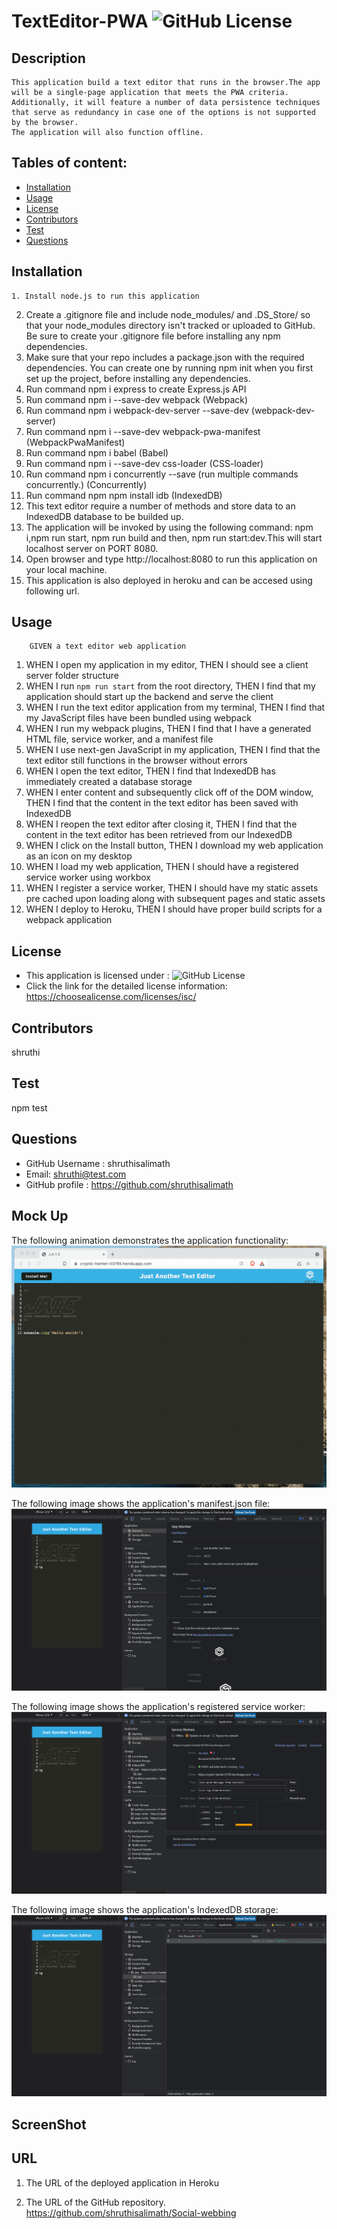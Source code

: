 # TextEditor-PWA ![GitHub License](https://shields.io/badge/license-ISC-brightgreen)

## Description
    This application build a text editor that runs in the browser.The app will be a single-page application that meets the PWA criteria. 
    Additionally, it will feature a number of data persistence techniques that serve as redundancy in case one of the options is not supported by the browser. 
    The application will also function offline.
    
## Tables of content:
  * [Installation](#installation)
  * [Usage](#usage)
  * [License](#license)
  * [Contributors](#contributors)
  * [Test](#test)
  * [Questions](#questions)

  ## Installation
    1. Install node.js to run this application
2. Create a .gitignore file and include node_modules/ and .DS_Store/ so that your node_modules directory isn't tracked or uploaded to GitHub. Be sure to create your .gitignore file before installing any npm dependencies.
3. Make sure that your repo includes a package.json with the required dependencies. You can create one by running npm init when you first set up the project, before installing any dependencies.
4. Run command npm i express to create Express.js API 
5. Run command npm i --save-dev webpack (Webpack) 
6. Run command npm i webpack-dev-server --save-dev (webpack-dev-server)
7. Run command npm i --save-dev webpack-pwa-manifest (WebpackPwaManifest)
8. Run command npm i babel (Babel)
9. Run command npm i --save-dev css-loader (CSS-loader)
10. Run command npm i concurrently --save (run multiple commands concurrently.) (Concurrently)
11. Run command npm npm install idb (IndexedDB)
12. This text editor require a number of methods and store data to an IndexedDB database to be builded up.
13. The application will be invoked by using the following command: npm i,npm run start, npm run build and then, npm run start:dev.This will start localhost server on PORT 8080.
14. Open browser and type http://localhost:8080 to run this application on your local machine.
15. This application is also deployed in heroku and can be accesed using following url.

  ## Usage 
        GIVEN a text editor web application
1. WHEN I open my application in my editor, THEN I should see a client server folder structure
2. WHEN I run `npm run start` from the root directory, THEN I find that my application should start up the backend and serve the client
3. WHEN I run the text editor application from my terminal, THEN I find that my JavaScript files have been bundled using webpack
4. WHEN I run my webpack plugins, THEN I find that I have a generated HTML file, service worker, and a manifest file
5. WHEN I use next-gen JavaScript in my application, THEN I find that the text editor still functions in the browser without errors
6. WHEN I open the text editor, THEN I find that IndexedDB has immediately created a database storage
7. WHEN I enter content and subsequently click off of the DOM window, THEN I find that the content in the text editor has been saved with IndexedDB
8. WHEN I reopen the text editor after closing it, THEN I find that the content in the text editor has been retrieved from our IndexedDB
9. WHEN I click on the Install button, THEN I download my web application as an icon on my desktop
10. WHEN I load my web application, THEN I should have a registered service worker using workbox
11. WHEN I register a service worker, THEN I should have my static assets pre cached upon loading along with subsequent pages and static assets
12. WHEN I deploy to Heroku, THEN I should have proper build scripts for a webpack application

  ## License  
* This application is licensed under : ![GitHub License](https://shields.io/badge/license-ISC-brightgreen)
* Click the link for the detailed license information: https://choosealicense.com/licenses/isc/

## Contributors
shruthi

## Test
npm test


## Questions
  * GitHub Username : shruthisalimath
  * Email: shruthi@test.com
  * GitHub profile : https://github.com/shruthisalimath 


## Mock Up
The following animation demonstrates the application functionality:
![Text-Editor](Assets/Images/00-demo.gif)

The following image shows the application's manifest.json file:
![Text-Editor](Assets/Images/01-manifest.png)

The following image shows the application's registered service worker:
![Text-Editor](Assets/Images/02-service-worker.png)

The following image shows the application's IndexedDB storage:
![Text-Editor](Assets/Images/03-idb-storage.png)

## ScreenShot

## URL
1. The URL of the deployed application in Heroku


2. The URL of the GitHub repository.
  https://github.com/shruthisalimath/Social-webbing
